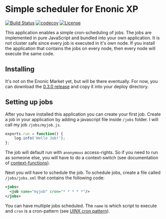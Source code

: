 # Simple scheduler for Enonic XP

[![Build Status](https://travis-ci.org/enonic/app-cronjob.svg?branch=master)](https://travis-ci.org/enonic/app-cronjob)
[![codecov](https://codecov.io/gh/enonic/app-cronjob/branch/master/graph/badge.svg)](https://codecov.io/gh/enonic/app-cronjob)
[![License](https://img.shields.io/github/license/enonic/app-cronjob.svg)](http://www.apache.org/licenses/LICENSE-2.0.html)

This application enables a simple cron-scheduling of jobs. The jobs are implemented in pure JavaScript and bundled into your
own application. It is not cluster safe since every job is executed in it's own node. If you install the application that contains
the jobs on every node, then every node will execute the same code.

## Installing

It's not on the Enonic Market yet, but will be there eventually. For now, you can download the 
[0.3.0 release](http://repo.enonic.com/public/com/enonic/app/app-cronjob/0.3.0/app-cronjob-0.3.0.jar) and copy it into your 
deploy directory.

## Setting up jobs

After you have installed this application you can create your first job. Create a job in your application by adding a javascript
file inside ``/jobs`` folder. I will call my job ``/jobs/myjob.js``.

```js
exports.run = function() {
    log.info('Hello Job!');
};
```

The job will default run with ``anonymous`` access-rights. So if you need to run as someone else, you will have to do a context-switch 
(see documentation of [context-functions](http://repo.enonic.com/public/com/enonic/xp/docs/6.8.0/docs-6.8.0-libdoc.zip!/module-lib_xp_context.html)).

Next you will have to schedule the job. To schedule jobs, create a file called ``/jobs/jobs.xml`` that contains the following code:

```xml
<jobs>
  <job name="myjob" cron="* * * * *"/>
</jobs>
```

You can have multiple jobs scheduled. The ``name`` is which script to execute and ``cron`` is a cron-pattern 
(see [UINX cron pattern](https://en.wikipedia.org/wiki/Cron)).

